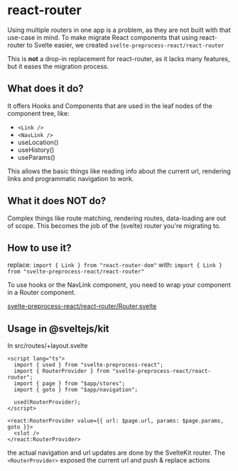 # react-router

Using multiple routers in one app is a problem, as they are not built with that use-case in mind.
To make migrate React components that using react-router to Svelte easier, we created `svelte-preprocess-react/react-router`

This is **not** a drop-in replacement for react-router, as it lacks many features, but it eases the migration process.

## What does it do?

It offers Hooks and Components that are used in the leaf nodes of the component tree, like:

- `<Link />`
- `<NavLink />`
- useLocation()
- useHistory()
- useParams()

This allows the basic things like reading info about the current url, rendering links and programmatic navigation to work.

## What it does NOT do?

Complex things like route matching, rendering routes, data-loading are out of scope.
This becomes the job of the (svelte) router you're migrating to.

## How to use it?

replace:
`import { Link } from "react-router-dom"`
with:
`import { Link } from "svelte-preprocess-react/react-router"`

To use hooks or the NavLink component, you need to wrap your component in a Router component.

[svelte-preprocess-react/react-router/Router.svelte](../src/lib/react-router/Router.svelte)

## Usage in @sveltejs/kit

In src/routes/+layout.svelte

```svelte
<script lang="ts">
  import { used } from "svelte-preprocess-react";
  import { RouterProvider } from "svelte-preprocess-react/react-router";
  import { page } from "$app/stores";
  import { goto } from "$app/navigation";

  used(RouterProvider);
</script>

<react:RouterProvider value={{ url: $page.url, params: $page.params, goto }}>
  <slot />
</react:RouterProvider>
```

the actual navigation and url updates are done by the SvelteKit router. The `<RouterProvider>` exposed the current url and push & replace actions
